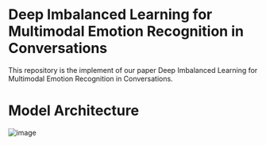 # Deep Imbalanced Learning for Multimodal Emotion Recognition in Conversations
This repository is the implement of our paper Deep Imbalanced Learning for Multimodal Emotion Recognition in Conversations.
# Model Architecture
![image](xxx.png)
